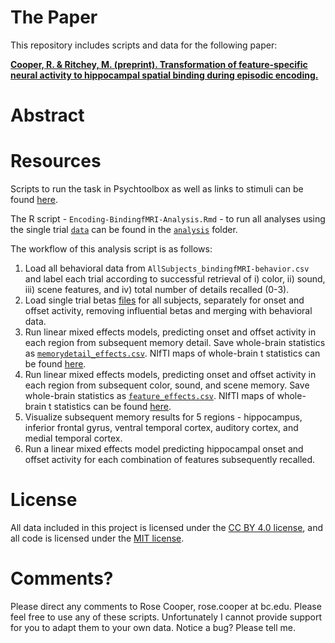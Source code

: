 # The Paper

This repository includes scripts and data for the following paper:

[**Cooper, R. & Ritchey, M. (preprint). Transformation of feature-specific neural activity to hippocampal spatial binding during episodic encoding.**]()

# Abstract

# Resources

Scripts to run the task in Psychtoolbox as well as links to stimuli can be found [here](http://www.thememolab.org/paper-orbitfmri/).

The R script - `Encoding-BindingfMRI-Analysis.Rmd` - to run all analyses using the single trial [`data`](https://github.com/memobc/paper-bindingfmri/tree/master/data) can be found in the [`analysis`](https://github.com/memobc/paper-bindingfmri/tree/master/analysis) folder.

The workflow of this analysis script is as follows:

1. Load all behavioral data from `AllSubjects_bindingfMRI-behavior.csv` and label each trial according to successful retrieval of i) color, ii) sound, iii) scene features, and iv) total number of details recalled (0-3).
2. Load single trial betas [files](https://github.com/memobc/paper-bindingfmri/tree/master/data/single-trial-betas) for all subjects, separately for onset and offset activity, removing influential betas and merging with behavioral data. 
3. Run linear mixed effects models, predicting onset and offset activity in each region from subsequent memory detail. Save whole-brain statistics as [`memorydetail_effects.csv`](https://github.com/memobc/paper-bindingfmri/tree/master/analysis/wholebrain-csv-results). NIfTI maps of whole-brain t statistics can be found [here](https://github.com/memobc/paper-bindingfmri/tree/master/analysis/wholebrain-t-maps).
4. Run linear mixed effects models, predicting onset and offset activity in each region from subsequent color, sound, and scene memory. Save whole-brain statistics as [`feature_effects.csv`](https://github.com/memobc/paper-bindingfmri/tree/master/analysis/wholebrain-csv-results). NIfTI maps of whole-brain t statistics can be found [here](https://github.com/memobc/paper-bindingfmri/tree/master/analysis/wholebrain-t-maps).
5. Visualize subsequent memory results for 5 regions - hippocampus, inferior frontal gyrus, ventral temporal cortex, auditory cortex, and medial temporal cortex. 
6. Run a linear mixed effects model predicting hippocampal onset and offset activity for each combination of features subsequently recalled.

# License

All data included in this project is licensed under the [CC BY 4.0 license](https://creativecommons.org/licenses/by/4.0/), and all code is licensed under the [MIT license](https://github.com/memobc/paper-orbitencoding/blob/master/LICENSE).

# Comments?

Please direct any comments to Rose Cooper, rose.cooper at bc.edu. Please feel free to use any of these scripts. Unfortunately I cannot provide support for you to adapt them to your own data. Notice a bug? Please tell me.
